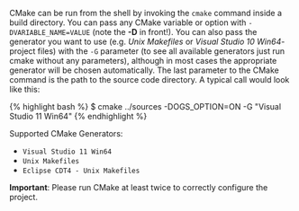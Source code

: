 CMake can be run from the shell by invoking the `cmake` command inside a build directory. You can pass any CMake variable or option with `-DVARIABLE_NAME=VALUE` (note the **-D** in front!). You can also pass the generator you want to use (e.g. *Unix Makefiles* or *Visual Studio 10 Win64*-project files) with the `-G` parameter (to see all available generators just run cmake without any parameters), although in most cases the appropriate generator will be chosen automatically. The last parameter to the CMake command is the path to the source code directory. A typical call would look like this:

{% highlight bash %}
$ cmake ../sources -DOGS_OPTION=ON -G "Visual Studio 11 Win64"
{% endhighlight %}

Supported CMake Generators:

- `Visual Studio 11 Win64`
- `Unix Makefiles`
- `Eclipse CDT4 - Unix Makefiles`

**Important**: Please run CMake at least twice to correctly configure the project.
